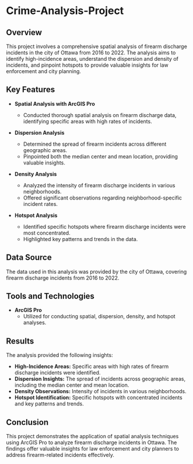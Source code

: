 # Crime-Analysis-Project

## Overview

This project involves a comprehensive spatial analysis of firearm discharge incidents in the city of Ottawa from 2016 to 2022. The analysis aims to identify high-incidence areas, understand the dispersion and density of incidents, and pinpoint hotspots to provide valuable insights for law enforcement and city planning.

## Key Features

- **Spatial Analysis with ArcGIS Pro**
  - Conducted thorough spatial analysis on firearm discharge data, identifying specific areas with high rates of incidents.
  
- **Dispersion Analysis**
  - Determined the spread of firearm incidents across different geographic areas.
  - Pinpointed both the median center and mean location, providing valuable insights.
  
- **Density Analysis**
  - Analyzed the intensity of firearm discharge incidents in various neighborhoods.
  - Offered significant observations regarding neighborhood-specific incident rates.
  
- **Hotspot Analysis**
  - Identified specific hotspots where firearm discharge incidents were most concentrated.
  - Highlighted key patterns and trends in the data.

## Data Source

The data used in this analysis was provided by the city of Ottawa, covering firearm discharge incidents from 2016 to 2022.

## Tools and Technologies

- **ArcGIS Pro**
  - Utilized for conducting spatial, dispersion, density, and hotspot analyses.

## Results

The analysis provided the following insights:

- **High-Incidence Areas:** Specific areas with high rates of firearm discharge incidents were identified.
- **Dispersion Insights:** The spread of incidents across geographic areas, including the median center and mean location.
- **Density Observations:** Intensity of incidents in various neighborhoods.
- **Hotspot Identification:** Specific hotspots with concentrated incidents and key patterns and trends.

## Conclusion

This project demonstrates the application of spatial analysis techniques using ArcGIS Pro to analyze firearm discharge incidents in Ottawa. The findings offer valuable insights for law enforcement and city planners to address firearm-related incidents effectively.
